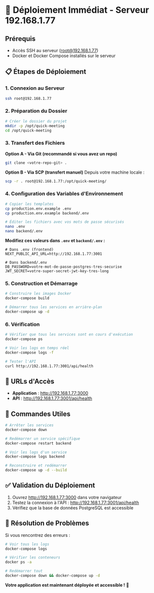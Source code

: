 # 🚀 Déploiement Immédiat - Serveur 192.168.1.77

## Prérequis
- Accès SSH au serveur (root@192.168.1.77)
- Docker et Docker Compose installés sur le serveur

## 📋 Étapes de Déploiement

### 1. Connexion au Serveur
```bash
ssh root@192.168.1.77
```

### 2. Préparation du Dossier
```bash
# Créer le dossier du projet
mkdir -p /opt/quick-meeting
cd /opt/quick-meeting
```

### 3. Transfert des Fichiers
**Option A - Via Git (recommandé si vous avez un repo)**
```bash
git clone <votre-repo-git> .
```

**Option B - Via SCP (transfert manuel)**
Depuis votre machine locale :
```bash
scp -r . root@192.168.1.77:/opt/quick-meeting/
```

### 4. Configuration des Variables d'Environnement
```bash
# Copier les templates
cp production.env.example .env
cp production.env.example backend/.env

# Éditer les fichiers avec vos mots de passe sécurisés
nano .env
nano backend/.env
```

**Modifiez ces valeurs dans `.env` et `backend/.env` :**
```env
# Dans .env (frontend)
NEXT_PUBLIC_API_URL=http://192.168.1.77:3001

# Dans backend/.env
DB_PASSWORD=votre-mot-de-passe-postgres-tres-securise
JWT_SECRET=votre-super-secret-jwt-key-tres-long
```

### 5. Construction et Démarrage
```bash
# Construire les images Docker
docker-compose build

# Démarrer tous les services en arrière-plan
docker-compose up -d
```

### 6. Vérification
```bash
# Vérifier que tous les services sont en cours d'exécution
docker-compose ps

# Voir les logs en temps réel
docker-compose logs -f

# Tester l'API
curl http://192.168.1.77:3001/api/health
```

## 🎯 URLs d'Accès
- **Application** : http://192.168.1.77:3000
- **API** : http://192.168.1.77:3001/api/health

## 🔧 Commandes Utiles
```bash
# Arrêter les services
docker-compose down

# Redémarrer un service spécifique
docker-compose restart backend

# Voir les logs d'un service
docker-compose logs backend

# Reconstruire et redémarrer
docker-compose up -d --build
```

## ✅ Validation du Déploiement
1. Ouvrez http://192.168.1.77:3000 dans votre navigateur
2. Testez la connexion à l'API : http://192.168.1.77:3001/api/health
3. Vérifiez que la base de données PostgreSQL est accessible

## 🚨 Résolution de Problèmes
Si vous rencontrez des erreurs :
```bash
# Voir tous les logs
docker-compose logs

# Vérifier les conteneurs
docker ps -a

# Redémarrer tout
docker-compose down && docker-compose up -d
```

**Votre application est maintenant déployée et accessible !** 🎉